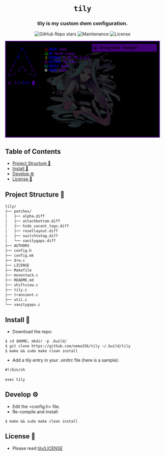 <div align="center">

# `tily`

<h3>
  tily is my custom dwm configuration.
</h3>

<!-- Badges -->
![GitHub Repo stars](https://img.shields.io/github/stars/nemo256/tily?style=for-the-badge)
![Maintenance](https://shields.io/maintenance/yes/2023?style=for-the-badge)
![License](https://shields.io/github/license/nemo256/tily?style=for-the-badge)

<!-- Demo image -->
![Demo](demo.gif)

</div>

<!-- TABLE OF CONTENTS -->
## Table of Contents

* [Project Structure 📁](#project-structure)
* [Install 🔨](#install)
* [Develop ⚙️](#develop)
* [License 📑](#license)

## Project Structure 📁
```
tily/
├── patches/
│   ├── alpha.diff
│   ├── attachbottom.diff
│   ├── hide_vacant_tags.diff
│   ├── resetlayout.diff
│   ├── switchtotag.diff
│   └── vanitygaps.diff
├── AUTHORS
├── config.h
├── config.mk
├── drw.c
├── LICENSE
├── Makefile
├── movestack.c
├── README.md
├── shiftview.c
├── tily.c
├── transient.c
├── util.c
└── vanitygaps.c
```

## Install 🔨
- Download the repo:
```shell
$ cd $HOME; mkdir -p .build/
$ git clone https://github.com/nemo256/tily ~/.build/tily
$ make && sudo make clean install
```

- Add a tily entry in your .xinitrc file (here is a sample):
```shell
#!/bin/sh

exec tily
```

## Develop ⚙️
- Edit the <config.h> file.
- Re-compile and install:
```shell
$ make && sudo make clean install
```

## License 📑
- Please read [tily/LICENSE](https://github.com/nemo256/tily/blob/master/LICENSE)
